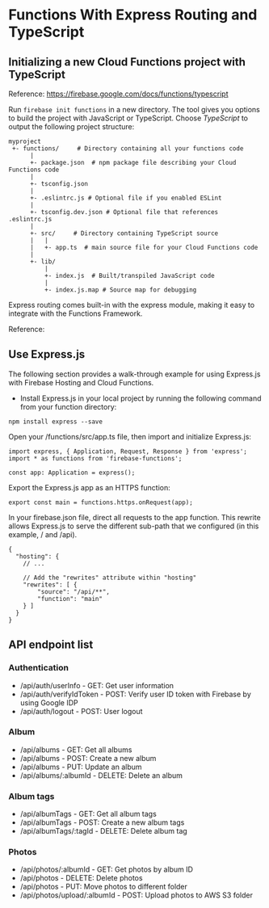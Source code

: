 # Functions With Express Routing and TypeScript

## Initializing a new Cloud Functions project with TypeScript
Reference:
https://firebase.google.com/docs/functions/typescript

Run `firebase init functions` in a new directory. The tool gives you options to build the project with JavaScript or TypeScript.
Choose *TypeScript* to output the following project structure:

```
myproject
 +- functions/     # Directory containing all your functions code
      |
      +- package.json  # npm package file describing your Cloud Functions code
      |
      +- tsconfig.json
      |
      +- .eslintrc.js # Optional file if you enabled ESLint
      |
      +- tsconfig.dev.json # Optional file that references .eslintrc.js
      |
      +- src/     # Directory containing TypeScript source
      |   |
      |   +- app.ts  # main source file for your Cloud Functions code
      |
      +- lib/
          |
          +- index.js  # Built/transpiled JavaScript code
          |
          +- index.js.map # Source map for debugging
```

Express routing comes built-in with the express module, making it easy to integrate with the Functions Framework.

Reference:

## Use Express.js
The following section provides a walk-through example for using Express.js with Firebase Hosting and Cloud Functions.

* Install Express.js in your local project by running the following command from your function directory:
```
npm install express --save
```

Open your /functions/src/app.ts file, then import and initialize Express.js:

```
import express, { Application, Request, Response } from 'express';
import * as functions from 'firebase-functions';

const app: Application = express();
```

Export the Express.js app as an HTTPS function:

```
export const main = functions.https.onRequest(app);
```

In your firebase.json file, direct all requests to the app function. This rewrite allows Express.js to serve the different sub-path that we configured (in this example, / and /api).

```
{
  "hosting": {
    // ...

    // Add the "rewrites" attribute within "hosting"
    "rewrites": [ {
        "source": "/api/**",
        "function": "main"
    } ]
  }
}
```
## API endpoint list
### Authentication
* /api/auth/userInfo - GET: Get user information
* /api/auth/verifyIdToken - POST: Verify user ID token with Firebase by using Google IDP
* /api/auth/logout - POST: User logout

### Album
* /api/albums - GET: Get all albums
* /api/albums - POST: Create a new album
* /api/albums - PUT: Update an album
* /api/albums/:albumId - DELETE: Delete an album

### Album tags
* /api/albumTags - GET: Get all album tags
* /api/albumTags - POST: Create a new album tags
* /api/albumTags/:tagId - DELETE: Delete album tag

### Photos
* /api/photos/:albumId - GET: Get photos by album ID
* /api/photos - DELETE: Delete photos
* /api/photos - PUT: Move photos to different folder
* /api/photos/upload/:albumId - POST: Upload photos to AWS S3 folder
